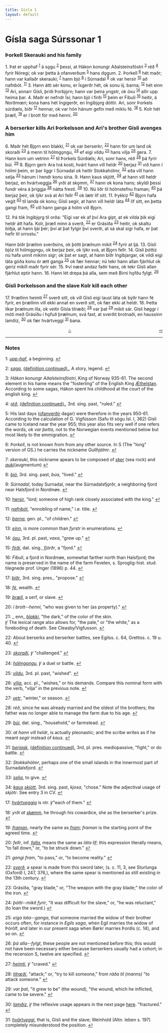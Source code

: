 ```yaml
---
title: Gísla 1
layout: default
---
```


# Gísla saga Súrssonar 1

### Þorkell Skerauki and his family

1\. Þat er upphaf
<sup id="a1">[1](#footnote1)</sup>
á s&#x1EB;gu
<sup id="a2">[2](#footnote2)</sup>
þessi, at Hákon konungr Aðalsteinsfóstri
<sup id="a3">[3](#footnote3)</sup>
réð
<sup id="a4">[4](#footnote4)</sup>
fyrir Nóregi; ok var þetta á ofanverðum
<sup id="a5">[5](#footnote5)</sup>
hans d&#x1EB;gum. 2. Þorkell
<sup id="a6">[6](#footnote6)</sup>
hét maðr; hann var kallaðr skerauki;
<sup id="a7">[7](#footnote7)</sup>
hann bjó
<sup id="a8">[8](#footnote8)</sup>
í Súrnadal
<sup id="a9">[9](#footnote9)</sup>
ok var hersir
<sup id="a10">[10](#footnote10)</sup>
að nafnbót.
<sup id="a11">[11](#footnote11)</sup>
3\. Hann átti sér konu, er Ísgerðr hét, ok sonu iij. barna;
<sup id="a12">[12](#footnote12)</sup>
hét einn
<sup id="a13">[13](#footnote13)</sup>
Ari, annarr Gísli, þriði Þorbj&#x1EB;rn; hann var þeira yngstr, ok óxu
<sup id="a14">[14](#footnote14)</sup>
allir upp heima þar. 4. Maðr er nefndr Ísi; hann bjó í firði
<sup id="a15">[15](#footnote15)</sup>
þeim er Fibuli
<sup id="a16">[16](#footnote16)</sup>
heitir, á Norðm&oelig;ri; kona hans hét Ingigerðr, en Ingibj&#x1EB;rg dóttir. Ari, sonr Þorkels súrd&oelig;ls, biðr
<sup id="a17">[17](#footnote17)</sup>
hennar, ok var hón hánum gefin með miklu fé.
<sup id="a18">[18](#footnote18)</sup>
5\. Kolr hét þræll,
<sup id="a19">[19](#footnote19)</sup>
er í brott fór með henni.
<sup id="a20">[20](#footnote20)</sup>

### A berserker kills Ari Þorkelsson and Ari's brother Gísli avenges him

6\. Maðr hét Bj&#x1EB;rn enn blakki,
<sup id="a21">[21](#footnote21)</sup>
ok var berserkr;
<sup id="a22">[22](#footnote22)</sup>
hann fór um land ok skoraði
<sup id="a23">[23](#footnote23)</sup>
á menn til hólmg&#x1EB;ngu,
<sup id="a24">[24](#footnote24)</sup>
ef eigi vildu
<sup id="a25">[25](#footnote25)</sup>
hans vilja
<sup id="a26">[26](#footnote26)</sup>
gera. 7. Hann kom um vetrinn
<sup id="a27">[27](#footnote27)</sup>
til Þorkels Súrd&oelig;ls; Ari, sonr hans, réð
<sup id="a28">[28](#footnote28)</sup>
þá fyrir búi.
<sup id="a29">[29](#footnote29)</sup>
8\. Bj&#x1EB;rn gerir Ara tvá kosti, hvárt hann vill heldr
<sup id="a30">[30](#footnote30)</sup>
berjaz
<sup id="a31">[31](#footnote31)</sup>
við hann í hólmi þeim, er þar liggr í Súrnadal ok heitir Stokkahólmr,
<sup id="a32">[32](#footnote32)</sup>
eða vill hann selja
<sup id="a33">[33](#footnote33)</sup>
hánum í hendr konu sína. 9. Hann kaus skjótt,
<sup id="a34">[34](#footnote34)</sup>
at hann vill heldr berjaz, en hvártveggja
<sup id="a36">[36](#footnote36)</sup>
yrði at sk&#x1EB;mm,
<sup id="a37">[37](#footnote37)</sup>
hann ok kona hans; skyldi þessi fundr véra á þriggja
<sup id="a38">[38](#footnote38)</sup>
nátta fresti.
<sup id="a39">[39](#footnote39)</sup>
10\. Nú líðr til hólmstefnu framan;
<sup id="a40">[40](#footnote40)</sup>
þá berjaz þeir, ok lýkr svá at Ari fellr
<sup id="a41">[41](#footnote41)</sup>
ok lætr líf sitt. 11. Þykkiz
<sup id="a42">[42](#footnote42)</sup>
Bj&#x1EB;rn hafa vegit
<sup id="a43">[43](#footnote43)</sup>
til landa ok konu; Gísli segir, at hann vill heldr láta
<sup id="a44">[44](#footnote44)</sup>
líf sitt, en þetta gangi fram,
<sup id="a45">[45](#footnote45)</sup>
vill hann ganga á hólm við Bj&#x1EB;rn.










12\. Þá tók Ingibj&#x1EB;rg til orða: "Eigi var ek af því Ara gipt, at ek vilda þik eigi heldr átt hafa. Kolr, þræll minn á sverð,
<sup id="a22">[22](#footnote22)</sup>
er Grásíða
<sup id="a23">[23](#footnote23)</sup>
heitir, ok skaltu biðja, at hann ljái þér; því at þat fylgir því sverði, at sá skal sigr hafa, er þat hefir til orrostu."

Hann biðr þrælinn sverðsins, ok þótti þrælnum mikit
<sup id="a24">[24](#footnote24)</sup>
fyrir at ljá. 13. Gísli bjóz til hólmg&#x1EB;ngu, ok berjaz þeir, ok lýkr svá, at Bj&#x1EB;rn fellr. 14. Gísli þóttiz nú hafa unnit mikinn sigr; ok þat er sagt, at hann biðr Ingibjargar, ok vildi eigi láta góða konu ór ætt ganga
<sup id="a25">[25](#footnote25)</sup>
ok fær hennar; nú tekr hann allan fjárhlut ok geriz mikill maðr fyrir sér. 15. Því næst andaz faðir hans, ok tekr Gísli allan fjárhlut eptir hann. 16. Hann lét drepa þá alla, sem með Birni h&#x1EB;fðu fylgt.
<sup id="a26">[26](#footnote26)</sup>

### Gísli Þorkelsson and the slave Kolr kill each other

17\. Þrællinn heimti
<sup id="a27">[27](#footnote27)</sup>
sverð sitt, ok vill Gísli eigi laust láta ok býðr hann fé fyrir, en þrællinn vill ekki annat en sverð sitt, ok fær ekki at heldr. 18. Þetta líkar þrælnum illa, ok veitir Gísla tilræði;
<sup id="a28">[28](#footnote28)</sup>
var þat
<sup id="a29">[29](#footnote29)</sup>
mikit sár. Gísli h&oslash;ggr í móti með Grásíðu í h&#x1EB;fuð þrælnum, svá fast, at sverðit brotnaði, en haussinn lamðiz,
<sup id="a30">[30](#footnote30)</sup>
ok fær hvártveggi
<sup id="a31">[31](#footnote31)</sup> bana.

<div style="float: right"><a href="http://rcblack.net/Gisla_saga/Gisla_2">⇨</a></div>
<div style="margin: 0 auto; width: 100px;"><a href="http://rcblack.net/Gisla_saga/Gisla_home">&#8962;</a></div>

---

### Notes
<a name="footnote1" id="f1">1</a>:
  [_upp-haf_](http://web.ff.cuni.cz/cgi-bin/uaa_slovnik/gmc_search_v3?cmd=viewthis&id=cv:b0655:40), a beginning. 
[↩](#a1)

<a name="footnote2" id="f2">2</a>:
  [_saga_](http://web.ff.cuni.cz/cgi-bin/uaa_slovnik/gmc_search_v3?cmd=viewthis&id=cv:b0508:29), [(definition continued).](http://web.ff.cuni.cz/cgi-bin/uaa_slovnik/gmc_search_v3?cmd=viewthis&id=cv:b0509:1), A story, legend.
[↩](#a2)

<a name="footnote1" id="f3">3</a>:
  _Hákon konungr Aðalsteinsfóstri_, King of Norway 935-61. The second element in his hame means the "fosterling" of the English King [Æthelstan](https://en.wikipedia.org/wiki/%C3%86thelstan). According to some sagas, Hákon spent his childhood at the court of the english king. 
[↩](#a3)

<a name="footnote4" id="f4">4</a>:
  [_réð_](http://web.ff.cuni.cz/cgi-bin/uaa_slovnik/gmc_search_v3?cmd=viewthis&id=cv:b0485:15), [(definition continued).](http://web.ff.cuni.cz/cgi-bin/uaa_slovnik/gmc_search_v3?cmd=viewthis&id=cv:b0486:1), 3rd. sing. past, "ruled."
[↩](#a4)

<a name="footnote5" id="f5">5</a>:
  His last days ([ofanverðir](http://web.ff.cuni.cz/cgi-bin/uaa_slovnik/gmc_search_v3?cmd=viewthis&id=cv:b0463:12) dagar) were therefore in the years 950-61. According to the calculation of G. Vigfússon (Safu til sögu Ísl. I, 362) Gísli came to Iceland near the year 955; this year also fits very well if one refers the words, _ok var þetta_, not to the Norwegian events mentioned below but most likely to the emmigration.
[↩](#a5)

<a name="footnote6" id="f6">6</a>:
  _Þorkell_, is not known from from any other source. In S (The "long" version of GS.) he carries the nickname _Gullhjálmr_.
[↩](#a6)

<a name="footnote7" id="f7">7</a>:
 _skerauki_, this nickname apears to be composed of [_sker_](http://web.ff.cuni.cz/cgi-bin/uaa_slovnik/gmc_search_v3?cmd=viewthis&id=cv:b0544:29) (sea rock) and [_auki_](http://web.ff.cuni.cz/cgi-bin/uaa_slovnik/gmc_search_v3?cmd=viewthis&id=cv:b0034:1)(augmentum)
[↩](#a7)

<a name="footnote8" id="f8">8</a>:
  [_bjó_](http://web.ff.cuni.cz/cgi-bin/uaa_slovnik/gmc_search_v3?cmd=viewthis&id=cv:b0087:1), 3rd. sing. past, _búa_, "lived."
[↩](#a8)

<a name="footnote9" id="f9">9</a>:
 _Súrnadal_, today Surnadal, near the Súrnadalsfj&#x1EB;rðr, a neighboring fjord near Halsfjord in Nordm&oslash;e.
[↩](#a9)

<a name="footnote10" id="f10">10</a>:
  [hersir](http://web.ff.cuni.cz/cgi-bin/uaa_slovnik/gmc_search_v3?cmd=viewthis&id=cv:b0259:7), "lord; someone of high rank closely associated with the king."
[↩](#a10)

<a name="footnote11" id="f11">11</a>:
 [_nafnbót_](http://web.ff.cuni.cz/cgi-bin/uaa_slovnik/gmc_search_v3?cmd=viewthis&id=cv:b0445:13), "ennobling of name," i.e. title.
[↩](#a11)

<a name="footnote12" id="f12">12</a>:
 [_barna_](http://web.ff.cuni.cz/cgi-bin/uaa_slovnik/gmc_search_v3?cmd=viewthis&id=cv:b0052:17), gen. pl., "of children."
[↩](#a12)

<a name="footnote13" id="f13">13</a>:
 [_einn_](http://web.ff.cuni.cz/cgi-bin/uaa_slovnik/gmc_search_v3?cmd=viewthis&id=cv:b0122:11), is more common than _fyrstr_ in enumerations.
[↩](#a13)

<a name="footnote14" id="f14">14</a>:
  [_óxu_](http://web.ff.cuni.cz/cgi-bin/uaa_slovnik/gmc_search_v3?cmd=viewthis&id=cv:b0683:2), 3rd. pl. past, _vaxa_, "grew up."
[↩](#a14)

<a name="footnote15" id="f15">15</a>:
  [_firði_](http://web.ff.cuni.cz/cgi-bin/uaa_slovnik/gmc_search_v3?cmd=viewthis&id=cv:b0158:21), dat. sing., _fjörðr_, a "fjord." 
[↩](#a15)

<a name="footnote16" id="f16">16</a>:
 _Fibuli_, a fjord in Nordm&oslash;e, somewhat farther north than Halsfjord; the name is preserved in the name of the farm Fevelen, s. Sproglig-hist. stud. tilegnede prof. Unger (1896) p. 44.
[↩](#a16)

<a name="footnote17" id="f17">17</a>:
  [_biðr_](http://web.ff.cuni.cz/cgi-bin/uaa_slovnik/gmc_search_v3?cmd=viewthis&id=cv:b0062:16), 3rd. sing. pres., "propose." 
[↩](#a17)

<a name="footnote18" id="f18">18</a>:
  [_fé_](http://web.ff.cuni.cz/cgi-bin/uaa_slovnik/gmc_search_v3?cmd=viewthis&id=cv:b0147:36), wealth. 
[↩](#a18)

<a name="footnote19" id="f19">19</a>:
  [_þræll_](http://web.ff.cuni.cz/cgi-bin/uaa_slovnik/gmc_search_v3?cmd=viewthis&id=cv:b0747:57), a serf, or slave.
[↩](#a19)

<a name="myfootnote20" id="f20">20</a>:
 _í brott--henni_, "who was given to her (as property)."
[↩](#a20)

<a name="footnote21" id="f21">21</a>:
 _ enn_ [_blakki_](http://web.ff.cuni.cz/cgi-bin/uaa_slovnik/gmc_search_v3?cmd=viewthis&id=cv:b0067:3), "the dark," of the color of the skin.   
 &#42856; The lexical range also allows for, "the pale," or "the white," as a foreboding of death. See Cleasby/Vigfusson.
[↩](#a21)

<a name="footnote22" id="f22">22</a>:
  About berserks and berserker battles, see Egilss. c. 64, Grettiss. c. 19 u. 40.
[↩](#a22)

<a name="footnote23" id="f23">23</a>:
  [_skoraði_](http://web.ff.cuni.cz/cgi-bin/uaa_slovnik/gmc_search_v3?cmd=viewthis&id=cv:b0554:24), &#42856; "challenged."
[↩](#a23)

<a name="footnote24" id="f24">24</a>:
  [_hólmgǫngu_](http://web.ff.cuni.cz/cgi-bin/uaa_slovnik/gmc_search_v3?cmd=viewthis&id=cv:b0280:40), &#42856; a duel or battle.
[↩](#a24)

<a name="footnote25" id="f25">25</a>:
  [_vildu_](http://web.ff.cuni.cz/cgi-bin/uaa_slovnik/gmc_search_v3?cmd=viewthis&id=cv:b0706:7), 3rd. pl. past, "wished". 
[↩](#a25)

<a name="footnote26" id="f26">26</a>:
  [_vilja_](http://web.ff.cuni.cz/cgi-bin/uaa_slovnik/gmc_search_v3?cmd=viewthis&id=cv:b0706:5), acc. pl., "wishes," or his demands. Compare this nominal form with the verb, "vilja" in the previous note. 
[↩](#a26)

<a name="footnote27" id="f27">27</a>:
  [_vetr_](http://web.ff.cuni.cz/cgi-bin/uaa_slovnik/gmc_search_v3?cmd=formquery2&query=vetr&startrow=1), "winter," or season.
[↩](#a27)

<a name="footnote28" id="f28">28</a>:
 _réð_, since he was already married and the oldest of the brothers; the father was no longer able to manage the farm due to his age.
[↩](#a28)

<a name="footnote29" id="f29">29</a>:
  [_búi_](http://web.ff.cuni.cz/cgi-bin/uaa_slovnik/gmc_search_v3?cmd=viewthis&id=cv:b0084:109), dat. sing., "household," or farmstead. 
[↩](#a29)
  
<a name="footnote30" id="f30">30</a>:
 _at hann vill heldr_, is actually pleonastic; and the scribe writes as if he meant _segir_ instead of _kaus_.
[↩](#a30)

<a name="footnote31" id="f31">31</a>:
  [_berjask_](http://web.ff.cuni.cz/cgi-bin/uaa_slovnik/gmc_search_v3?cmd=viewthis&id=cv:b0060:33), [(definition continued)](http://web.ff.cuni.cz/cgi-bin/uaa_slovnik/gmc_search_v3?cmd=viewthis&id=cv:b0061:1), 3rd, pl. pres. mediopassive, "fight," or do battle. 
[↩](#a31)

<a name="footnote32" id="f31">32</a>:
 _Stokkahólmr_, perhaps one of the small islands in the innermost part of Surnadalsfjord.
[↩](#a32)

<a name="footnote33" id="f33">33</a>:
  [_selja_](http://web.ff.cuni.cz/cgi-bin/uaa_slovnik/gmc_search_v3?cmd=viewthis&id=cv:b0521:8), to give. 
[↩](#a33)

<a name="footnote34" id="f34">34</a>:
  [_kaus_](http://web.ff.cuni.cz/cgi-bin/uaa_slovnik/gmc_search_v3?cmd=viewthis&id=cv:b0340:53) [_skjótt_](http://web.ff.cuni.cz/cgi-bin/uaa_slovnik/gmc_search_v3?cmd=viewthis&id=cv:b0553:9), 3rd. sing. past, _kjosa_, "chose." Note the adjectival usage of _skjótr_. See entry 3 in CV.
[↩](#a34)




<a name="footnote17" id="f17">17</a>:
 [_hvártveggja_](http://web.ff.cuni.cz/cgi-bin/uaa_slovnik/gmc_search_v3?cmd=viewthis&id=cv:b0298:16) is ntr. &#42856;"each of them."
[↩](#a17)

<a name="footnote18" id="f18">18</a>:
 _yrði at_ [_sk&oslash;mm_](http://web.ff.cuni.cz/cgi-bin/uaa_slovnik/gmc_search_v3?cmd=viewthis&id=cv:b0565:31), he through his cowardice, she as the berserker's prize.
[↩](#a18)

<a name="footnote19" id="f19">19</a>:
 [_framan_](http://web.ff.cuni.cz/cgi-bin/uaa_slovnik/gmc_search_v3?cmd=viewthis&id=cv:b0169:13), nearly the same as [_fram_](http://web.ff.cuni.cz/cgi-bin/uaa_slovnik/gmc_search_v3?cmd=viewthis&id=cv:b0169:11); _framan_ is the starting point of the agreed time.
[↩](#a19)

<a name="footnote20" id="f20">20</a>:
 _fellr_, inf. [_falla_](http://web.ff.cuni.cz/cgi-bin/uaa_slovnik/gmc_search_v3?cmd=viewthis&id=cv:b0137:10), means the same as _láta líf_; this expression literally means, "to fall down," or, "to be struck down."
[↩](#a20)

<a name="footnote21" id="f21">21</a>:
 _gangi fram_, "to pass," or, "to become reality."
[↩](#a21)

<a name="footnote22" id="f22">22</a>:
 [_sverð_](http://web.ff.cuni.cz/cgi-bin/uaa_slovnik/gmc_search_v3?cmd=viewthis&id=cv:b0610:6), a spear is made from this sword later, (s. c. 11, 3, see Sturlunga (Oxford) I, 247, 376,), where the same spear is mentioned as still existing in the 13th century.
[↩](#a22)

<a name="footnote16" id="f23">23</a>:
 Grásiða, "gray blade," or, "The weapon with the gray blade;" the color of the iron.
[↩](#a23)

<a name="footnote24" id="f24">24</a>:
 _þótti--mikit fyrir_, "It was difficult for the slave," or, "he was reluctant," (to loan the sword.)
[↩](#a24)

<a name="footnote25" id="f25">25</a>:
 _eiga lata--ganga_, that someone married the widow of their brother occurs often, for instance in _Egils saga_, when Egil marries the widow of Þórólf, and later in our present saga when B&oslash;rkr marries Þordis (c. 14), and so on.
[↩](#a25)

<a name="footnote26" id="f26">26</a>:
 _þá alla--fylgt_, these people are not mentioned before this; this would not have been necessary either because berserkers usually had a cohort; in the recension S, twelve are specified.
[↩](#a26)

<a name="footnote27" id="f27">27</a>:
 [_heimti_](http://web.ff.cuni.cz/cgi-bin/uaa_slovnik/gmc_search_v3?cmd=viewthis&id=cv:b0251:21), &#42856; "craved."
[↩](#a27)

<a name="footnote28" id="f28">28</a>:
 [_tilr&oelig;ði_](http://web.ff.cuni.cz/cgi-bin/uaa_slovnik/gmc_search_v3?cmd=viewthis&id=cv:b0632:5), "attack;" or, "try to kill someone," from _ráða til (manns)_ "to attack someone."
[↩](#a28)

<a name="footnote29" id="f29">29</a>:
 _var þat_, "it grew to be" (the wound), "the wound, which he inflicted, came to be severe."
[↩](#a29)

<a name="footnote30" id="f30">30</a>:
 [_lamðiz_](http://web.ff.cuni.cz/cgi-bin/uaa_slovnik/gmc_search_v3?cmd=viewthis&id=cv:b0383:35), &#42856; the reflexive usage appears in the next page [here](http://web.ff.cuni.cz/cgi-bin/uaa_slovnik/gmc_search_v3?cmd=viewthis&id=cv:b0384:1). "fractured."
[↩](#a30)

<a name="footnote31" id="f31">31</a>:
 [_hvártveggi_](http://web.ff.cuni.cz/cgi-bin/uaa_slovnik/gmc_search_v3?cmd=viewthis&id=cv:b0298:16), that is, Gísli and the slave; Weinhold (Altn. leben s. 197) completely misunderstood the position.
[↩](#a31)
